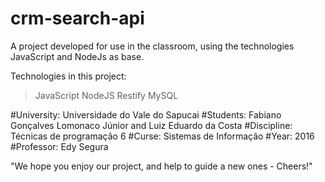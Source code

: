 # crm-search-api

A project developed for use in the classroom, using the technologies JavaScript and NodeJs as base.

Technologies in this project:

>JavaScript
>NodeJS
>Restify
>MySQL

#University:
Universidade do Vale do Sapucai
#Students: 
Fabiano Gonçalves Lomonaco Júnior and Luiz Eduardo da Costa
#Discipline: 
Técnicas de programação 6
#Curse: 
Sistemas de Informação
#Year: 
2016
#Professor: 
Edy Segura

"We hope you enjoy our project, and help to guide a new ones - Cheers!"

